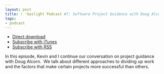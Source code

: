 ```yaml
---
layout: post
title: ! 'Gaslight Podcast #7: Software Project Guidance with Doug Alcorn - Part 2'
tags:
- podcast
---
```

  * [Direct download](https://s3.amazonaws.com/gaslight-podcasts/gaslight-podcast-007.mp3)
  * [Subscribe with iTunes](https://itunes.apple.com/us/podcast/gaslight-software-blog/id563643631)
  * [Subscribe with RSS](http://feeds.feedburner.com/gaslightpodcast)

In this episode, Kevin and I continue our conversation on project guidance
with Doug Alcorn.  We talk about different approaches to dividing up work and
the factors that make certain projects more successful than others.
